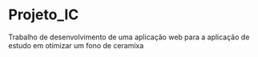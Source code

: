 # Projeto_IC
Trabalho de desenvolvimento de uma aplicação web para a aplicação de estudo em otimizar um fono de ceramixa
